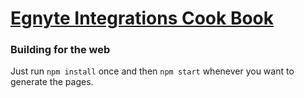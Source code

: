 
# [Egnyte Integrations Cook Book](./book/)


### Building for the web

Just run `npm install` once and then `npm start` whenever you want to generate the pages.
